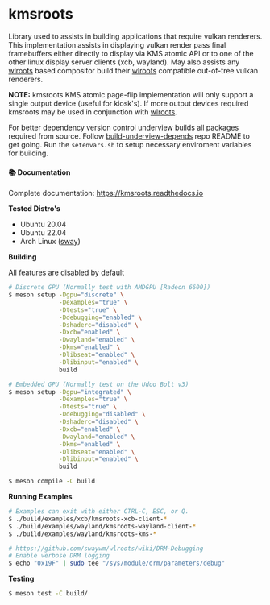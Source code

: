 # kmsroots

Library used to assists in building applications that require vulkan renderers. This implementation assists in displaying vulkan render pass
final framebuffers either directly to display via KMS atomic API or to one of the other linux display server clients (xcb, wayland). May also assists
any [wlroots](https://gitlab.freedesktop.org/wlroots/wlroots) based compositor build their [wlroots](https://gitlab.freedesktop.org/wlroots/wlroots)
compatible out-of-tree vulkan renderers.

**NOTE:** kmsroots KMS atomic page-flip implementation will only support a single output device (useful for kiosk's).
If more output devices required kmsroots may be used in conjunction with [wlroots](https://gitlab.freedesktop.org/wlroots/wlroots).

For better dependency version control underview builds all packages required from source. Follow
[build-underview-depends](https://github.com/under-view/build-underview-depends) repo README to get
going. Run the `setenvars.sh` to setup necessary enviroment variables for building.


#### 📚 Documentation

Complete documentation: https://kmsroots.readthedocs.io

**Tested Distro's**
- Ubuntu 20.04
- Ubuntu 22.04
- Arch Linux ([sway](https://github.com/swaywm/sway))

**Building**

All features are disabled by default

```sh
# Discrete GPU (Normally test with AMDGPU [Radeon 6600])
$ meson setup -Dgpu="discrete" \
              -Dexamples="true" \
              -Dtests="true" \
              -Ddebugging="enabled" \
              -Dshaderc="disabled" \
              -Dxcb="enabled" \
              -Dwayland="enabled" \
              -Dkms="enabled" \
              -Dlibseat="enabled" \
              -Dlibinput="enabled" \
              build

# Embedded GPU (Normally test on the Udoo Bolt v3)
$ meson setup -Dgpu="integrated" \
              -Dexamples="true" \
              -Dtests="true" \
              -Ddebugging="disabled" \
              -Dshaderc="disabled" \
              -Dxcb="enabled" \
              -Dwayland="enabled" \
              -Dkms="enabled" \
              -Dlibseat="enabled" \
              -Dlibinput="enabled" \
              build

$ meson compile -C build
```

**Running Examples**
```sh
# Examples can exit with either CTRL-C, ESC, or Q.
$ ./build/examples/xcb/kmsroots-xcb-client-*
$ ./build/examples/wayland/kmsroots-wayland-client-*
$ ./build/examples/wayland/kmsroots-kms-*

# https://github.com/swaywm/wlroots/wiki/DRM-Debugging
# Enable verbose DRM logging
$ echo "0x19F" | sudo tee "/sys/module/drm/parameters/debug"
```

**Testing**

```sh
$ meson test -C build/
```
